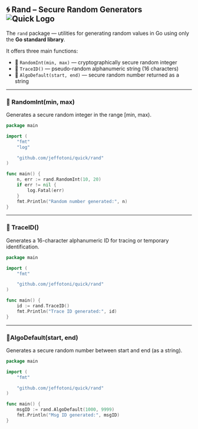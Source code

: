 ## 🌀 Rand – Secure Random Generators ![Quick Logo](../../readmeLogs/quick.png)

The `rand` package — utilities for generating random values in Go using only the **Go standard library**.

It offers three main functions:

- 🔐 `RandomInt(min, max)` — cryptographically secure random integer
- 🧬 `TraceID()` — pseudo-random alphanumeric string (16 characters)
- 🔢 `AlgoDefault(start, end)` — secure random number returned as a string

---

### 🔹 RandomInt(min, max)
Generates a secure random integer in the range [min, max).

```go
package main

import (
	"fmt"
	"log"

	"github.com/jeffotoni/quick/rand"
)

func main() {
	n, err := rand.RandomInt(10, 20)
	if err != nil {
		log.Fatal(err)
	}
	fmt.Println("Random number generated:", n)
}
```
---

### 🔹 TraceID()
Generates a 16-character alphanumeric ID for tracing or temporary identification.

```go
package main

import (
	"fmt"

	"github.com/jeffotoni/quick/rand"
)

func main() {
	id := rand.TraceID()
	fmt.Println("Trace ID generated:", id)
}
```
---

### 🔹AlgoDefault(start, end)
Generates a secure random number between start and end (as a string).

```go
package main

import (
	"fmt"

	"github.com/jeffotoni/quick/rand"
)

func main() {
	msgID := rand.AlgoDefault(1000, 9999)
	fmt.Println("Msg ID generated:", msgID)
}
```